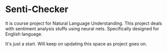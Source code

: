 # Senti-Checker

It is course project for Natural Language Understanding. This project deals with sentiment analysis stuffs using neural nets. Specifically designed for English language.

It's just a start. Will keep on updating this space as project goes on.
